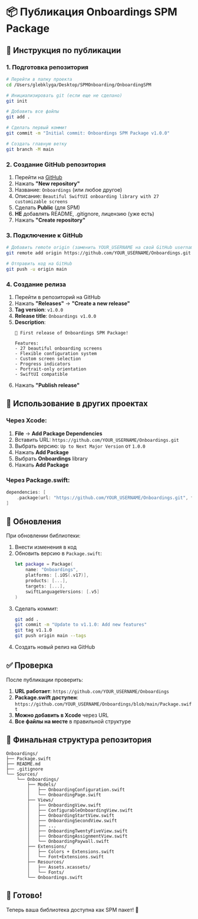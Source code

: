 # 📦 Публикация Onboardings SPM Package

## 🚀 Инструкция по публикации

### 1. Подготовка репозитория

```bash
# Перейти в папку проекта
cd /Users/glebklyga/Desktop/SPMOnboarding/OnboardingSPM

# Инициализировать git (если еще не сделано)
git init

# Добавить все файлы
git add .

# Сделать первый коммит
git commit -m "Initial commit: Onboardings SPM Package v1.0.0"

# Создать главную ветку
git branch -M main
```

### 2. Создание GitHub репозитория

1. Перейти на [GitHub](https://github.com)
2. Нажать **"New repository"**
3. Название: `Onboardings` (или любое другое)
4. Описание: `Beautiful SwiftUI onboarding library with 27 customizable screens`
5. Сделать **Public** (для SPM)
6. **НЕ** добавлять README, .gitignore, лицензию (уже есть)
7. Нажать **"Create repository"**

### 3. Подключение к GitHub

```bash
# Добавить remote origin (заменить YOUR_USERNAME на свой GitHub username)
git remote add origin https://github.com/YOUR_USERNAME/Onboardings.git

# Отправить код на GitHub
git push -u origin main
```

### 4. Создание релиза

1. Перейти в репозиторий на GitHub
2. Нажать **"Releases"** → **"Create a new release"**
3. **Tag version**: `v1.0.0`
4. **Release title**: `Onboardings v1.0.0`
5. **Description**:
   ```
   🎉 First release of Onboardings SPM Package!
   
   Features:
   - 27 beautiful onboarding screens
   - Flexible configuration system
   - Custom screen selection
   - Progress indicators
   - Portrait-only orientation
   - SwiftUI compatible
   ```
6. Нажать **"Publish release"**

## 📱 Использование в других проектах

### Через Xcode:

1. **File** → **Add Package Dependencies**
2. Вставить URL: `https://github.com/YOUR_USERNAME/Onboardings.git`
3. Выбрать версию: `Up to Next Major Version` от `1.0.0`
4. Нажать **Add Package**
5. Выбрать **Onboardings** library
6. Нажать **Add Package**

### Через Package.swift:

```swift
dependencies: [
    .package(url: "https://github.com/YOUR_USERNAME/Onboardings.git", from: "1.0.0")
]
```

## 🔄 Обновления

При обновлении библиотеки:

1. Внести изменения в код
2. Обновить версию в `Package.swift`:
   ```swift
   let package = Package(
       name: "Onboardings",
       platforms: [.iOS(.v17)],
       products: [...],
       targets: [...],
       swiftLanguageVersions: [.v5]
   )
   ```
3. Сделать коммит:
   ```bash
   git add .
   git commit -m "Update to v1.1.0: Add new features"
   git tag v1.1.0
   git push origin main --tags
   ```
4. Создать новый релиз на GitHub

## ✅ Проверка

После публикации проверить:

1. **URL работает**: `https://github.com/YOUR_USERNAME/Onboardings`
2. **Package.swift доступен**: `https://github.com/YOUR_USERNAME/Onboardings/blob/main/Package.swift`
3. **Можно добавить в Xcode** через URL
4. **Все файлы на месте** в правильной структуре

## 📁 Финальная структура репозитория

```
Onboardings/
├── Package.swift
├── README.md
├── .gitignore
└── Sources/
    └── Onboardings/
        ├── Models/
        │   ├── OnboardingConfiguration.swift
        │   └── OnboardingPage.swift
        ├── Views/
        │   ├── OnboardingView.swift
        │   ├── ConfigurableOnboardingView.swift
        │   ├── OnboardingStartView.swift
        │   ├── OnboardingSecondView.swift
        │   ├── ...
        │   ├── OnboardingTwentyFiveView.swift
        │   ├── OnboardingAssignmentView.swift
        │   └── OnboardingPaywall.swift
        ├── Extensions/
        │   ├── Colors + Extensions.swift
        │   └── Font+Extensions.swift
        ├── Resources/
        │   ├── Assets.xcassets/
        │   └── Fonts/
        └── Onboardings.swift
```

## 🎯 Готово!

Теперь ваша библиотека доступна как SPM пакет! 🎉







